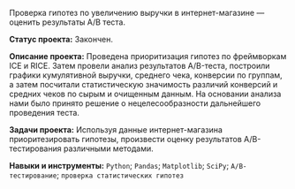 Проверка гипотез по увеличению выручки в интернет-магазине — оценить результаты A/B теста.

**Статус проекта:** Закончен.

**Описание проекта:** Проведена приоритизация гипотез по фреймворкам ICE и RICE. Затем провели анализ результатов A/B-теста, построили графики кумулятивной выручки, среднего чека, конверсии по группам, а затем посчитали статистическую значимость различий конверсий и средних чеков по сырым и очищенным данным. На основании анализа нами было
принято решение о нецелесообразности дальнейшего проведения теста.

**Задачи проекта:** Используя данные интернет-магазина приоритезировать гипотезы, произвести оценку результатов A/B-тестирования различными методами.

**Навыки и инструменты:** 
`Python`; `Pandas`; `Matplotlib`; `SciPy`; `A/B-тестирование`; `проверка статистических гипотез`

